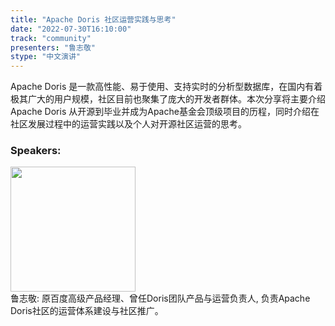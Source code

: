 ```yaml
---
title: "Apache Doris 社区运营实践与思考"
date: "2022-07-30T16:10:00"
track: "community"
presenters: "鲁志敬"
stype: "中文演讲"
---
```

Apache Doris 是一款高性能、易于使用、支持实时的分析型数据库，在国内有着极其广大的用户规模，社区目前也聚集了庞大的开发者群体。本次分享将主要介绍 Apache Doris 从开源到毕业并成为Apache基金会顶级项目的历程，同时介绍在社区发展过程中的运营实践以及个人对开源社区运营的思考。
 ### Speakers: 
 <img src="images/speaker/1082.png" width="200" /><br>鲁志敬: 原百度高级产品经理、曾任Doris团队产品与运营负责人, 负责Apache Doris社区的运营体系建设与社区推广。

 
